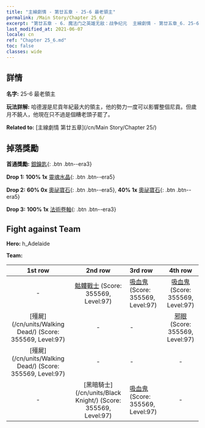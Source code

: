 ```yaml
---
title: "主線劇情 - 第廿五章 - 25-6 最老領主"
permalink: /Main Story/Chapter 25_6/
excerpt: "第廿五章 - 6. 魔法门之英雄无敌：战争纪元  主線劇情 - 第廿五章_6. 25-6 最老領主"
last_modified_at: 2021-06-07
locale: cn
ref: "Chapter 25_6.md"
toc: false
classes: wide
---
```


## 詳情

 **名字:** 25-6 最老領主

 **玩法詳解:** 哈德渥是尼貢年紀最大的領主，他的勢力一度可以影響整個尼貢。但歲月不饒人，他現在只不過是個糟老頭子罷了。

 **Related to:** [主線劇情 第廿五章](/cn/Main Story/Chapter 25/)

## 掉落獎勵

 **首通獎勵:** [銀鑰匙](/cn/Items/con_693/){: .btn .btn--era3}

 **Drop 1:** **100% 1x** [靈魂水晶](/cn/Items/mat_87/){: .btn .btn--era5}

 **Drop 2:** **60% 0x** [奧祕寶石](/cn/Items/mat_79/){: .btn .btn--era5}, **40% 1x** [奧祕寶石](/cn/Items/mat_79/){: .btn .btn--era5}

 **Drop 3:** **100% 1x** [法術卷軸](/cn/Items/con_694/){: .btn .btn--era3}


## Fight against Team
 **Hero:** h_Adelaide

 **Team:**


  | 1st row | 2nd row | 3rd row | 4th row |
  |:----:|:----:|:----|:----:|
  | - | [骷髏戰士](/cn/units/Skeleton/) (Score: 355569, Level:97)  | [吸血鬼](/cn/units/Vampire/) (Score: 355569, Level:97)  | [吸血鬼](/cn/units/Vampire/) (Score: 355569, Level:97)  |
  | [殭屍](/cn/units/Walking Dead/) (Score: 355569, Level:97)  | - | - | [邪眼](/cn/units/Beholder/) (Score: 355569, Level:97)  |
  | [殭屍](/cn/units/Walking Dead/) (Score: 355569, Level:97)  | - | - | - |
  | - | [黑暗騎士](/cn/units/Black Knight/) (Score: 355569, Level:97)  | [吸血鬼](/cn/units/Vampire/) (Score: 355569, Level:97)  | - |


